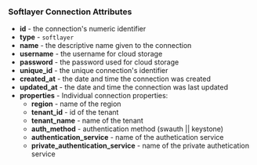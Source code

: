 ### Softlayer Connection Attributes

* **id** - the connection's numeric identifier
* **type** - `softlayer`
* **name** - the descriptive name given to the connection
* **username** - the username for cloud storage
* **password** - the password used for cloud storage
* **unique_id** - the unique connection's identifier
* **created_at** - the date and time the connection was created
* **updated_at** - the date and time the connection was last updated
* **properties** - Individual connection properties:
  * **region** - name of the region
  * **tenant_id** - id of the tenant
  * **tenant_name** - name of the tenant
  * **auth_method** - authentication method (swauth || keystone)
  * **authentication_service** - name of the authetication service
  * **private_authentication_service** - name of the private authetication service
